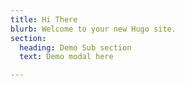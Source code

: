 ```yaml
---
title: Hi There
blurb: Welcome to your new Hugo site.
section:
  heading: Demo Sub section
  text: Demo modal here

---
```

